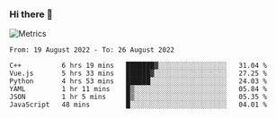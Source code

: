 ### Hi there 👋

![Metrics](https://github.com/radoapx/radoapx/blob/main/github-metrics.svg)

<!--START_SECTION:waka-->

```text
From: 19 August 2022 - To: 26 August 2022

C++          6 hrs 19 mins   ███████▓░░░░░░░░░░░░░░░░░   31.04 %
Vue.js       5 hrs 33 mins   ██████▓░░░░░░░░░░░░░░░░░░   27.25 %
Python       4 hrs 53 mins   ██████░░░░░░░░░░░░░░░░░░░   24.03 %
YAML         1 hr 11 mins    █▒░░░░░░░░░░░░░░░░░░░░░░░   05.84 %
JSON         1 hr 5 mins     █▒░░░░░░░░░░░░░░░░░░░░░░░   05.35 %
JavaScript   48 mins         █░░░░░░░░░░░░░░░░░░░░░░░░   04.01 %
```

<!--END_SECTION:waka-->

<!--
**radoapx/radoapx** is a ✨ _special_ ✨ repository because its `README.md` (this file) appears on your GitHub profile.

Here are some ideas to get you started:

- 🔭 I’m currently working on ...
- 🌱 I’m currently learning ...
- 👯 I’m looking to collaborate on ...
- 🤔 I’m looking for help with ...
- 💬 Ask me about ...
- 📫 How to reach me: ...
- 😄 Pronouns: ...
- ⚡ Fun fact: ...
-->
